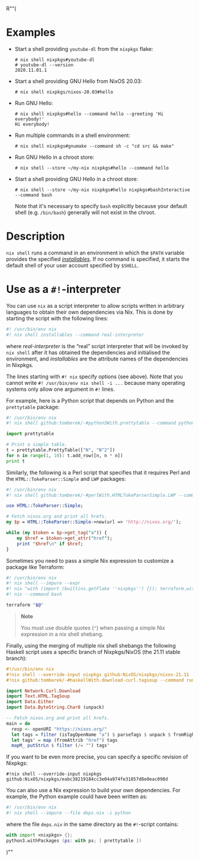 R""(

# Examples

* Start a shell providing `youtube-dl` from the `nixpkgs` flake:

  ```console
  # nix shell nixpkgs#youtube-dl
  # youtube-dl --version
  2020.11.01.1
  ```

* Start a shell providing GNU Hello from NixOS 20.03:

  ```console
  # nix shell nixpkgs/nixos-20.03#hello
  ```

* Run GNU Hello:

  ```console
  # nix shell nixpkgs#hello --command hello --greeting 'Hi everybody!'
  Hi everybody!
  ```

* Run multiple commands in a shell environment:

  ```console
  # nix shell nixpkgs#gnumake --command sh -c "cd src && make"
  ```

* Run GNU Hello in a chroot store:

  ```console
  # nix shell --store ~/my-nix nixpkgs#hello --command hello
  ```

* Start a shell providing GNU Hello in a chroot store:

  ```console
  # nix shell --store ~/my-nix nixpkgs#hello nixpkgs#bashInteractive --command bash
  ```

  Note that it's necessary to specify `bash` explicitly because your
  default shell (e.g. `/bin/bash`) generally will not exist in the
  chroot.

# Description

`nix shell` runs a command in an environment in which the `$PATH` variable
provides the specified [*installables*](./nix.md#installable). If no command is specified, it starts the
default shell of your user account specified by `$SHELL`.

# Use as a `#!`-interpreter

You can use `nix` as a script interpreter to allow scripts written
in arbitrary languages to obtain their own dependencies via Nix. This is
done by starting the script with the following lines:

```bash
#! /usr/bin/env nix
#! nix shell installables --command real-interpreter
```

where *real-interpreter* is the “real” script interpreter that will be
invoked by `nix shell` after it has obtained the dependencies and
initialised the environment, and *installables* are the attribute names of
the dependencies in Nixpkgs.

The lines starting with `#! nix` specify options (see above). Note that you
cannot write `#! /usr/bin/env nix shell -i ...` because many operating systems
only allow one argument in `#!` lines.

For example, here is a Python script that depends on Python and the
`prettytable` package:

```python
#! /usr/bin/env nix
#! nix shell github:tomberek/-#python3With.prettytable --command python

import prettytable

# Print a simple table.
t = prettytable.PrettyTable(["N", "N^2"])
for n in range(1, 10): t.add_row([n, n * n])
print t
```

Similarly, the following is a Perl script that specifies that it
requires Perl and the `HTML::TokeParser::Simple` and `LWP` packages:

```perl
#! /usr/bin/env nix
#! nix shell github:tomberek/-#perlWith.HTMLTokeParserSimple.LWP --command perl -x

use HTML::TokeParser::Simple;

# Fetch nixos.org and print all hrefs.
my $p = HTML::TokeParser::Simple->new(url => 'http://nixos.org/');

while (my $token = $p->get_tag("a")) {
    my $href = $token->get_attr("href");
    print "$href\n" if $href;
}
```

Sometimes you need to pass a simple Nix expression to customize a
package like Terraform:

```bash
#! /usr/bin/env nix
#! nix shell --impure --expr
#! nix "with (import (builtins.getFlake ''nixpkgs'') {}); terraform.withPlugins (plugins: [ plugins.openstack ])"
#! nix --command bash

terraform "$@"
```

> **Note**
>
> You must use double quotes (`"`) when passing a simple Nix expression
> in a nix shell shebang.

Finally, using the merging of multiple nix shell shebangs the following
Haskell script uses a specific branch of Nixpkgs/NixOS (the 21.11 stable
branch):

```haskell
#!/usr/bin/env nix
#!nix shell --override-input nixpkgs github:NixOS/nixpkgs/nixos-21.11
#!nix github:tomberek/-#haskellWith.download-curl.tagsoup --command runghc

import Network.Curl.Download
import Text.HTML.TagSoup
import Data.Either
import Data.ByteString.Char8 (unpack)

-- Fetch nixos.org and print all hrefs.
main = do
  resp <- openURI "https://nixos.org/"
  let tags = filter (isTagOpenName "a") $ parseTags $ unpack $ fromRight undefined resp
  let tags' = map (fromAttrib "href") tags
  mapM_ putStrLn $ filter (/= "") tags'
```

If you want to be even more precise, you can specify a specific revision
of Nixpkgs:

    #!nix shell --override-input nixpkgs github:NixOS/nixpkgs/eabc38219184cc3e04a974fe31857d8e0eac098d

You can also use a Nix expression to build your own dependencies. For example,
the Python example could have been written as:

```python
#! /usr/bin/env nix
#! nix shell --impure --file deps.nix -i python
```

where the file `deps.nix` in the same directory as the `#!`-script
contains:

```nix
with import <nixpkgs> {};
python3.withPackages (ps: with ps; [ prettytable ])
```


)""
